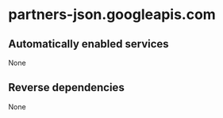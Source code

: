 # partners-json.googleapis.com

## Automatically enabled services

None

## Reverse dependencies

None
